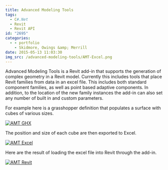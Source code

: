 ```yaml
---
title: Advanced Modeling Tools
tags:
  - C#.Net
  - Revit
  - Revit API
id: "2695"
categories:
  - - portfolio
    - Skidmore, Owings &amp; Merrill
date: 2015-05-13 11:03:30
img_src: /advanced-modeling-tools/AMT-Excel.png
---
```


Advanced Modeling Tools is a Revit add-in that supports the generation of complex geometry in a Revit model. Currently this includes tools that place Revit families from data in an excel file. This includes both standard component families, as well as point based adaptive components. In addition, to the location of the new family instances the add-in can also set any number of built in and custom parameters.

For example here is a grasshopper definition that populates a surface with cubes of various sizes.

[![AMT GHX](http://www.ericanastas.com/wp-content/uploads/2015/03/AMT-GHX-636x383.png)](AMT-Excel.png)

The position and size of each cube are then exported to Excel.

[![AMT Excel](http://www.ericanastas.com/wp-content/uploads/2015/03/AMT-Excel-636x466.png)](AMT-Excel.png)

Here are the result of loading the excel file into Revit through the add-in.

[![AMT Revit](http://www.ericanastas.com/wp-content/uploads/2015/03/AMT-Revit-636x703.png)](AMT-Revit.png)
